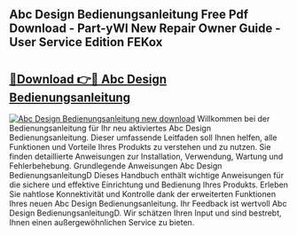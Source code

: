 ## Abc Design Bedienungsanleitung Free Pdf Download - Part-yWl New Repair Owner Guide - User Service Edition FEKox

# <h2><a href="http://df21sn.blite.top/?on=Abc+Design+Bedienungsanleitung">🔗Download 👉🔴 Abc Design Bedienungsanleitung</a></h2>

[![Abc Design Bedienungsanleitung new download](https://i.imgur.com/lujVjoI.png)](http://df21sn.blite.top/?on=Abc+Design+Bedienungsanleitung)
Willkommen bei der Bedienungsanleitung für Ihr neu aktiviertes Abc Design Bedienungsanleitung. Dieser umfassende Leitfaden soll Ihnen helfen, alle Funktionen und Vorteile Ihres Produkts zu verstehen und zu nutzen. Sie finden detaillierte Anweisungen zur Installation, Verwendung, Wartung und Fehlerbehebung. Grundlegende Anweisungen Abc Design BedienungsanleitungD Dieses Handbuch enthält wichtige Anweisungen für die sichere und effektive Einrichtung und Bedienung Ihres Produkts. Erleben Sie nahtlose Konnektivität und Kontrolle dank der erweiterten Funktionen Ihres neuen Abc Design Bedienungsanleitung. Ihr Feedback ist wertvoll Abc Design BedienungsanleitungD. Wir schätzen Ihren Input und sind bestrebt, Ihnen einen außergewöhnlichen Service zu bieten.
